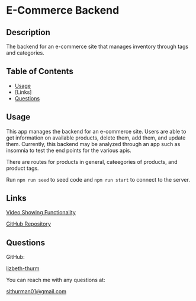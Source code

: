 
  # E-Commerce Backend

  ## Description
  
  The backend for an e-commerce site that manages inventory through tags and categories.

  ## Table of Contents
  - [Usage](#usage)
  - [Links]
  - [Questions](#questions)
  
  ## Usage

  This app manages the backend for an e-commerce site.  Users are able to get information on available products, delete them, add them, and update them.  Currently, this backend may be analyzed through an app such as insomnia to test the end points for the various apis.

  There are routes for products in general, cateegories of products, and product tags.

  Run ```npm run seed``` to seed code and ```npm run start``` to connect to the server.

  ## Links

  [Video Showing Functionality](https://youtu.be/9cm058OqMak)

  [GitHub Repository](https://github.com/lizbeth-thurm/e-commerce)

  ## Questions
  GitHub:

  [lizbeth-thurm](https://github.com/lizbeth-thurm)

  You can reach me with any questions at:
  
  slthurman01@gmail.com
